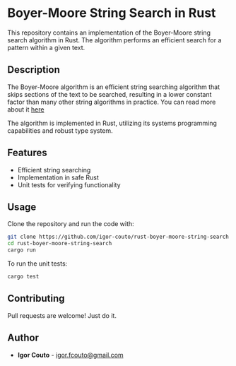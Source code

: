 # Boyer-Moore String Search in Rust

This repository contains an implementation of the Boyer-Moore string search algorithm in Rust. The algorithm performs an efficient search for a pattern within a given text.

## Description

The Boyer-Moore algorithm is an efficient string searching algorithm that skips sections of the text to be searched, resulting in a lower constant factor than many other string algorithms in practice. You can read more about it [here](https://en.wikipedia.org/wiki/Boyer%E2%80%93Moore_string-search_algorithm)

The algorithm is implemented in Rust, utilizing its systems programming capabilities and robust type system.

## Features

- Efficient string searching
- Implementation in safe Rust
- Unit tests for verifying functionality

## Usage

Clone the repository and run the code with:

```bash
git clone https://github.com/igor-couto/rust-boyer-moore-string-search
cd rust-boyer-moore-string-search
cargo run
```

To run the unit tests:
```bash
cargo test
```

## Contributing
Pull requests are welcome! Just do it.


## Author

* **Igor Couto** - [igor.fcouto@gmail.com](mailto:igor.fcouto@gmail.com)
